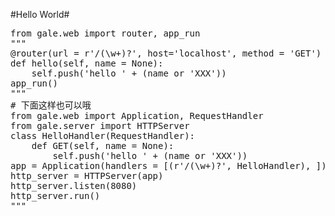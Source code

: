 #Hello World#
<pre>
from gale.web import router, app_run
"""
@router(url = r'/(\w+)?', host='localhost', method = 'GET')
def hello(self, name = None):
    self.push('hello ' + (name or 'XXX'))
app_run()
"""
# 下面这样也可以哦
from gale.web import Application, RequestHandler
from gale.server import HTTPServer
class HelloHandler(RequestHandler):
    def GET(self, name = None):
        self.push('hello ' + (name or 'XXX'))
app = Application(handlers = [(r'/(\w+)?', HelloHandler), ])
http_server = HTTPServer(app)
http_server.listen(8080)
http_server.run()
"""
</pre>